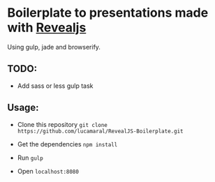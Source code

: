 # Boilerplate to presentations made with [Revealjs](http://lab.hakim.se/reveal-js/#/)

Using gulp, jade and browserify.

## TODO:
- Add sass or less gulp task

## Usage:
- Clone this repository `git clone https://github.com/lucamaral/RevealJS-Boilerplate.git`

- Get the dependencies `npm install`

- Run `gulp`

- Open `localhost:8080`
